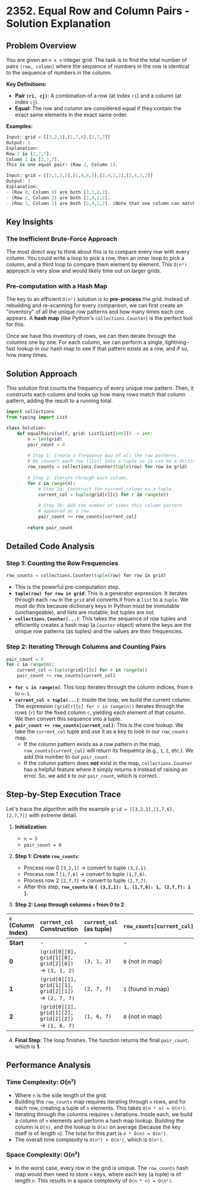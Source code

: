 # 2352\. Equal Row and Column Pairs - Solution Explanation

## Problem Overview

You are given an `n x n` integer grid. The task is to find the total number of pairs `(row, column)` where the sequence of numbers in the row is identical to the sequence of numbers in the column.

**Key Definitions:**

  - **Pair `(ri, cj)`**: A combination of a row (at index `ri`) and a column (at index `cj`).
  - **Equal**: The row and column are considered equal if they contain the exact same elements in the exact same order.

**Examples:**

```python
Input: grid = [[3,2,1],[1,7,6],[2,7,7]]
Output: 1
Explanation:
Row 2 is [2,7,7].
Column 1 is [2,7,7].
This is one equal pair: (Row 2, Column 1).

Input: grid = [[3,1,2,2],[1,4,4,5],[2,4,2,2],[2,4,2,2]]
Output: 3
Explanation:
- (Row 0, Column 0) are both [3,1,2,2].
- (Row 2, Column 2) are both [2,4,2,2].
- (Row 3, Column 2) are both [2,4,2,2]. (Note that one column can match multiple rows).
```

## Key Insights

### The Inefficient Brute-Force Approach

The most direct way to think about this is to compare every row with every column. You could write a loop to pick a row, then an inner loop to pick a column, and a third loop to compare them element by element. This `O(n³)` approach is very slow and would likely time out on larger grids.

### Pre-computation with a Hash Map

The key to an efficient `O(n²)` solution is to **pre-process** the grid. Instead of rebuilding and re-scanning for every comparison, we can first create an "inventory" of all the unique row patterns and how many times each one appears. A **hash map** (like Python's `collections.Counter`) is the perfect tool for this.

Once we have this inventory of rows, we can then iterate through the columns one by one. For each column, we can perform a single, lightning-fast lookup in our hash map to see if that pattern exists as a row, and if so, how many times.

## Solution Approach

This solution first counts the frequency of every unique row pattern. Then, it constructs each column and looks up how many rows match that column pattern, adding the result to a running total.

```python
import collections
from typing import List

class Solution:
    def equalPairs(self, grid: List[List[int]]) -> int:
        n = len(grid)
        pair_count = 0
        
        # Step 1: Create a frequency map of all the row patterns.
        # We convert each row (list) into a tuple so it can be a dictionary key.
        row_counts = collections.Counter(tuple(row) for row in grid)
        
        # Step 2: Iterate through each column.
        for c in range(n):
            # Step 2a: Construct the current column as a tuple.
            current_col = tuple(grid[r][c] for r in range(n))
            
            # Step 2b: Add the number of times this column pattern
            # appeared as a row.
            pair_count += row_counts[current_col]
                
        return pair_count
```

## Detailed Code Analysis

### Step 1: Counting the Row Frequencies

```python
row_counts = collections.Counter(tuple(row) for row in grid)
```

  - This is the powerful pre-computation step.
  - **`tuple(row) for row in grid`**: This is a generator expression. It iterates through each `row` in the `grid` and converts it from a `list` to a `tuple`. We must do this because dictionary keys in Python must be immutable (unchangeable), and lists are mutable, but tuples are not.
  - **`collections.Counter(...)`**: This takes the sequence of row tuples and efficiently creates a hash map (a `Counter` object) where the keys are the unique row patterns (as tuples) and the values are their frequencies.

### Step 2: Iterating Through Columns and Counting Pairs

```python
pair_count = 0
for c in range(n):
    current_col = tuple(grid[r][c] for r in range(n))
    pair_count += row_counts[current_col]
```

  - **`for c in range(n)`**: This loop iterates through the column indices, from `0` to `n-1`.
  - **`current_col = tuple(...)`**: Inside the loop, we build the current column. The expression `(grid[r][c] for r in range(n))` iterates through the rows (`r`) for the fixed column `c`, yielding each element of that column. We then convert this sequence into a tuple.
  - **`pair_count += row_counts[current_col]`**: This is the core lookup. We take the `current_col` tuple and use it as a key to look in our `row_counts` map.
      - If the column pattern exists as a row pattern in the map, `row_counts[current_col]` will return its frequency (e.g., `1`, `2`, etc.). We add this number to our `pair_count`.
      - If the column pattern does **not** exist in the map, `collections.Counter` has a helpful feature where it simply returns `0` instead of raising an error. So, we add `0` to our `pair_count`, which is correct.

## Step-by-Step Execution Trace

Let's trace the algorithm with the example `grid = [[3,2,1],[1,7,6],[2,7,7]]` with extreme detail.

1.  **Initialization**:

      * `n = 3`
      * `pair_count = 0`

2.  **Step 1: Create `row_counts`**:

      * Process row 0 `[3,2,1]` -\> convert to tuple `(3,2,1)`.
      * Process row 1 `[1,7,6]` -\> convert to tuple `(1,7,6)`.
      * Process row 2 `[2,7,7]` -\> convert to tuple `(2,7,7)`.
      * After this step, **`row_counts` is `{ (3,2,1): 1, (1,7,6): 1, (2,7,7): 1 }`**.

3.  **Step 2: Loop through columns `c` from 0 to 2**:

| `c` (Column Index) | `current_col` Construction | `current_col` (as tuple) | `row_counts[current_col]`? | `pair_count` (after `+=`)|
| :--- | :--- | :--- | :--- | :--- |
| **Start** | - | - | - | 0 |
| **0** | `(grid[0][0], grid[1][0], grid[2][0])` -\> `(3, 1, 2)`| `(3, 1, 2)` | `0` (not in map) | `0 + 0 = 0` |
| **1** | `(grid[0][1], grid[1][1], grid[2][1])` -\> `(2, 7, 7)`| `(2, 7, 7)` | `1` (found in map) | `0 + 1 = 1` |
| **2** | `(grid[0][2], grid[1][2], grid[2][2])` -\> `(1, 6, 7)`| `(1, 6, 7)` | `0` (not in map) | `1 + 0 = 1` |

4.  **Final Step**: The loop finishes. The function returns the final `pair_count`, which is **1**.

## Performance Analysis

### Time Complexity: O(n²)

  - Where `n` is the side length of the grid.
  - Building the `row_counts` map requires iterating through `n` rows, and for each row, creating a tuple of `n` elements. This takes `O(n * n) = O(n²)`.
  - Iterating through the columns requires `n` iterations. Inside each, we build a column of `n` elements and perform a hash map lookup. Building the column is `O(n)`, and the lookup is `O(n)` on average (because the key itself is of length `n`). The total for this part is `n * O(n) = O(n²)`.
  - The overall time complexity is `O(n²) + O(n²)`, which is `O(n²)`.

### Space Complexity: O(n²)

  - In the worst case, every row in the grid is unique. The `row_counts` hash map would then need to store `n` keys, where each key (a tuple) is of length `n`. This results in a space complexity of `O(n * n) = O(n²)`.